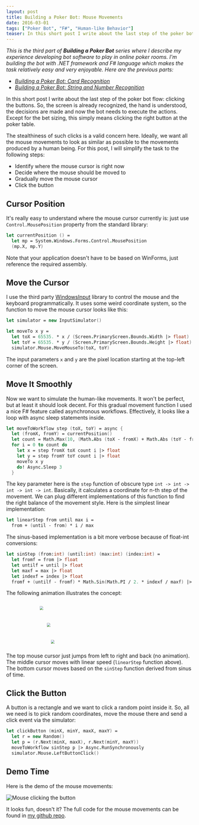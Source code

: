 ```yaml
---
layout: post
title: Building a Poker Bot: Mouse Movements
date: 2016-03-01
tags: ["Poker Bot", "F#", "Human-like Behavior"]
teaser: In this short post I write about the last step of the poker bot flow: clicking the buttons. So, the screen is already recognized, the hand is understood, the decisions are made and now the bot needs to execute the actions. Except for the bet sizing, this simply means clicking the right button at the poker table. 
---
```


*This is the third part of **Building a Poker Bot** series where I describe my experience developing bot software 
to play in online poker rooms. I'm building the bot with .NET framework and F# language which makes the task relatively 
easy and very enjoyable. Here are the previous parts:*

- [*Building a Poker Bot: Card Recognition*](http://mikhail.io/2016/02/building-a-poker-bot-card-recognition/)
- [*Building a Poker Bot: String and Number Recognition*](http://mikhail.io/2016/02/building-a-poker-bot-string-recognition/)

In this short post I write about the last step of the poker bot flow: clicking
the buttons. So, the screen is already recognized, the hand is understood,
the decisions are made and now the bot needs to execute the actions. Except for
the bet sizing, this simply means clicking the right button at the poker table.

The stealthiness of such clicks is a valid concern here. Ideally, we want all
the mouse movements to look as similar as possible to the movements produced
by a human being. For this post, I will simplify the task to the following steps:

- Identify where the mouse cursor is right now
- Decide where the mouse should be moved to
- Gradually move the mouse cursor
- Click the button

Cursor Position
---------------

It's really easy to understand where the mouse cursor currently is: just
use `Control.MousePosition` property from the standard library:

``` fs
let currentPosition () = 
  let mp = System.Windows.Forms.Control.MousePosition
  (mp.X, mp.Y)
```

Note that your application doesn't have to be based on WinForms, just reference
the required assembly.

Move the Cursor
---------------

I use the third party [WindowsInput](https://inputsimulator.codeplex.com/) 
library to control the mouse and the keyboard programmatically. It uses some
weird coordinate system, so the function to move the mouse cursor looks like this:

``` fs
let simulator = new InputSimulator()

let moveTo x y =
  let toX = 65535. * x / (Screen.PrimaryScreen.Bounds.Width |> float)
  let toY = 65535. * y / (Screen.PrimaryScreen.Bounds.Height |> float)
  simulator.Mouse.MoveMouseTo(toX, toY)
```

The input parameters `x` and `y` are the pixel location starting at 
the top-left corner of the screen.

Move It Smoothly
--------------

Now we want to simulate the human-like movements. It won't be perfect, but
at least it should look decent. For this gradual movement function I used
a nice F# feature called asynchronous workflows. Effectively, it looks like
a loop with async sleep statements inside.

``` fs
let moveToWorkflow step (toX, toY) = async {
  let (fromX, fromY) = currentPosition()
  let count = Math.Max(10, (Math.Abs (toX - fromX) + Math.Abs (toY - fromY)) / 20)
  for i = 0 to count do
    let x = step fromX toX count i |> float
    let y = step fromY toY count i |> float
    moveTo x y
    do! Async.Sleep 3
  }
```

The key parameter here is the `step` function of obscure type `int -> int -> int -> int -> int`.
Basically, it calculates a coordinate for n-th step of the movement. We can
plug different implementations of this function to find the right balance of
the movement style. Here is the simplest linear implementation:

``` fs
let linearStep from until max i =
  from + (until - from) * i / max
```

The sinus-based implementation is a bit more verbose because of float-int 
conversions:

``` fs
let sinStep (from:int) (until:int) (max:int) (index:int) =
  let fromf = from |> float
  let untilf = until |> float
  let maxf = max |> float
  let indexf = index |> float
  fromf + (untilf - fromf) * Math.Sin(Math.PI / 2. * indexf / maxf) |> int
```

The following animation illustrates the concept: 

<svg width="778" height="190" viewBox="0 0 500 190">
  <image id="mouse1" x="0" y="20" width="16" height="16" xlink:href="/2016/03/building-a-poker-bot-mouse-movements/mouse_cursor-16.png" />
  <image id="mouse2" x="0" y="90" width="16" height="16" xlink:href="/2016/03/building-a-poker-bot-mouse-movements/mouse_cursor-16.png" />
  <image id="mouse3" x="0" y="160" width="16" height="16" xlink:href="/2016/03/building-a-poker-bot-mouse-movements/mouse_cursor-16.png" />

  <animate xlink:href="#mouse1" attributeName="x" from="0" to="0" values="0;450;0" keyTimes="0;0.5;1" repeatCount="indefinite" dur="2s" begin="0s" fill="none" calcMode="discrete" id="img-anim1"/>
  <animate xlink:href="#mouse2" attributeName="x" from="0" to="0" values="0;450;0" keyTimes="0;0.5;1" repeatCount="indefinite" dur="2s" begin="0s" fill="none" id="img-anim2"/>
  <animate xlink:href="#mouse3" attributeName="x" from="0" to="0" values="0;70;139;204;264;318;364;401;428;444;450;380;311;246;186;132;86;49;22;6;0" keyTimes="0;0.05;0.1;0.15;0.2;0.25;0.3;0.35;0.4;0.45;0.5;0.55;0.6;0.65;0.7;0.75;0.8;0.85;0.9;0.95;1" repeatCount="indefinite" dur="2s" begin="0s" fill="none" id="img-anim3"/>  
</svg>

The top mouse cursor just
jumps from left to right and back (no animation). The middle cursor moves with
linear speed (`linearStep` function above). The bottom cursor moves based on
the `sinStep` function derived from sinus of time.

Click the Button
----------------

A button is a rectangle and we want to click a random point inside it. So, all
we need is to pick random coordinates, move the mouse there and send a 
click event via the simulator:

``` fs
let clickButton (minX, minY, maxX, maxY) =
  let r = new Random()
  let p = (r.Next(minX, maxX), r.Next(minY, maxY))
  moveToWorkflow sinStep p |> Async.RunSynchronously
  simulator.Mouse.LeftButtonClick()
```

Demo Time
---------

Here is the demo of the mouse movements:

![Mouse clicking the button](/mouseclicking.gif)

It looks fun, doesn't it? The full code for the mouse movements can be found in 
[my github repo](https://github.com/mikhailshilkov/mikhailio-samples/blob/master/Clicker.fs).